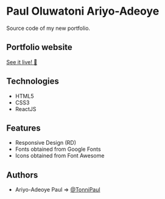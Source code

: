 
# Paul Oluwatoni Ariyo-Adeoye 
Source code of my new portfolio.

## Portfolio website

[See it live! :rocket:](https://) 

## Technologies
* HTML5
* CSS3
* ReactJS

## Features
* Responsive Design (RD)
* Fonts obtained from Google Fonts
* Icons obtained from Font Awesome 

## Authors

- Ariyo-Adeoye Paul => [@TonniPaul](https://www.github.com/tonnipaul)



